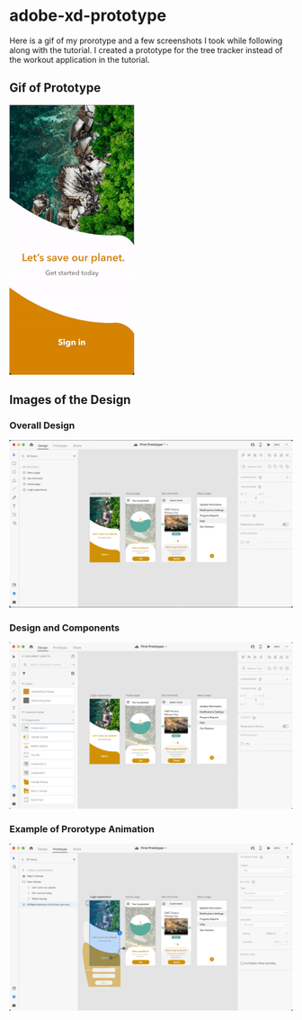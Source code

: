 # adobe-xd-prototype
Here is a gif of my prorotype and a few screenshots I took while following along with the tutorial. I created a prototype for the tree tracker instead of the workout application in the tutorial.

## Gif of Prototype
![prototype-gif-resized](proto-gif-resized.gif?raw=true "Gif of prorotype")
## Images of the Design

### Overall Design
![design](design.png?raw=true "Design")

### Design and Components
![design-components](design_and_components.png?raw=true "Design and Components")

### Example of Prorotype Animation
![ex-of-proto-animation](example_of_prototype_animation.png?raw=true "Example of Prorotype Animation")

